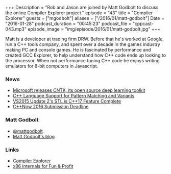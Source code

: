 +++
Description = "Rob and Jason are joined by Matt Godbolt to discuss the online Compiler Explorer project."
episode = "43"
title = "Compiler Explorer"
guests = ["mgodbolt"]
aliases = ["/2016/01/matt-godbolt"]
Date = "2016-01-28"
podcast_duration = "00:45:23"
podcast_file = "cppcast-043.mp3"
episode_image = "img/episode/2016/01/matt-godbolt.jpg"
+++

Matt is a developer at trading firm DRW.  Before that he's worked at Google, run a C++ tools company, and spent over a decade in the games industry making PC and console games.  He is fascinated by performance and created GCC Explorer, to help understand how C++ code ends up looking to the processor.  When not performance tuning C++ code he enjoys writing emulators for 8-bit computers in Javascript.

### News ###

 - [Microsoft releases CNTK, its open source deep learning toolkit](https://blogs.microsoft.com/next/2016/01/25/microsoft-releases-cntk-its-open-source-deep-learning-toolkit-on-github/)
 - [C++ Language Support for Pattern Matching and Variants](http://davidsankel.com/uncategorized/c-language-support-for-pattern-matching-and-variants/)
 - [VS2015 Update 2's STL is C++17 Feature Complete](http://blogs.msdn.com/b/vcblog/archive/2016/01/22/vs-2015-update-2-s-stl-is-c-17-so-far-feature-complete.aspx)
 - [C++Now 2016 Submission Deadline](http://cppnow.org/2016-conference/announcements/2015/11/17/call-for-submission.html)
 
### Matt Godbolt ###

 - [@mattgodbolt](https://twitter.com/mattgodbolt)
 - [Matt Godbolt's blog](http://xania.org/)

### Links ###

 - [Compiler Explorer](https://gcc.godbolt.org/)
 - [x86 Internals for Fun & Profit](https://www.youtube.com/watch?v=hgcNM-6wr34)
